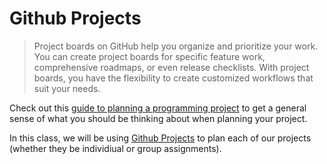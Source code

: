 # Github Projects

> Project boards on GitHub help you organize and prioritize your work. You can create project boards for specific feature work, comprehensive roadmaps, or even release checklists. With project boards, you have the flexibility to create customized workflows that suit your needs.

Check out this [guide to planning a programming project](https://www.khanacademy.org/computing/computer-programming/programming/good-practices/a/planning-a-programming-project) to get a general sense of what you should be thinking about when planning your project.

In this class, we will be using [Github Projects](https://help.github.com/articles/about-project-boards/) to plan each of our projects (whether they be individiual or group assignments).
